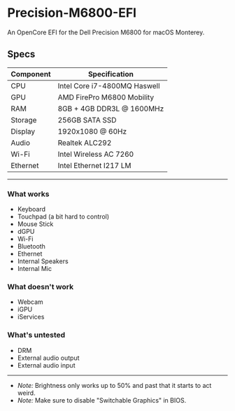 # Precision-M6800-EFI
An OpenCore EFI for the Dell Precision M6800 for macOS Monterey.

## Specs

| Component | Specification                |
|-----------|------------------------------|
| CPU       | Intel Core i7-4800MQ Haswell |
| GPU       | AMD FirePro M6800 Mobility   |
| RAM       | 8GB + 4GB DDR3L @ 1600MHz    |
| Storage   | 256GB SATA SSD               |
| Display   | 1920x1080 @ 60Hz             |
| Audio     | Realtek ALC292               |
| Wi-Fi     | Intel Wireless AC 7260       |
| Ethernet  | Intel Ethernet I217 LM       |

---

### What works
- Keyboard
- Touchpad (a bit hard to control)
- Mouse Stick
- dGPU
- Wi-Fi
- Bluetooth
- Ethernet
- Internal Speakers
- Internal Mic
### What doesn't work
- Webcam
- iGPU
- iServices
### What's untested
- DRM
- External audio output
- External audio input

---

+ *Note:* Brightness only works up to 50% and past that it starts to act weird.  
+ *Note:* Make sure to disable "Switchable Graphics" in BIOS.
